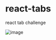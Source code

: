 # react-tabs
react tab challenge 



![image](https://github.com/user-attachments/assets/0c439714-21ce-4bbb-b8e0-7a19fd72802c)
